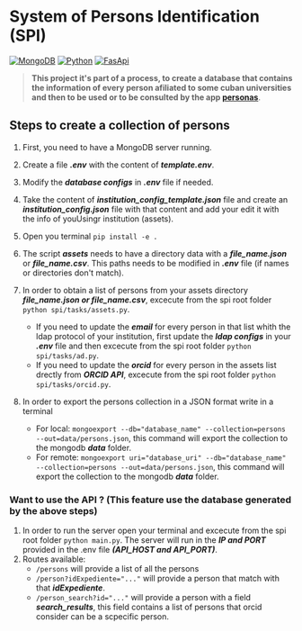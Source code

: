 # System of Persons Identification (SPI)

[![MongoDB](https://img.shields.io/badge/MongoDB-%2014-gren.svg?style=flat)](https://www.mongodb.com/)
[![Python](https://img.shields.io/badge/Python-%20>=%203.8-blue.svg?style=flat)](https://www.python.org/downloads/)
[![FasApi](https://img.shields.io/badge/FasApi-%20>=%200.79.1-teal.svg?style=flat)](https://fastapi.tiangolo.com/)

>**This project it's part of a process, to create a database that contains the information of every person afiliated to some cuban universities and then to be used or to be consulted by the app [personas](https://personas.sceiba.cu/)**.

## Steps to create a collection of persons

1. First, you need to have a MongoDB server running.
2. Create a file ***.env***  with the content of ***template.env***.
3. Modify the ***database configs*** in ***.env*** file if needed.
4. Take the content of ***institution_config_template.json*** file and create an ***institution_config.json*** file with that content and add your edit it with the info of youUsingr institution (assets).
5. Open you terminal ``pip install -e .``
6. The script ***assets*** needs to have a directory data with a ***file_name.json*** or ***file_name.csv***. This paths needs to be modified in ***.env*** file (if names or directories don't match).
7. In order to obtain a list of persons from your assets directory ***file_name.json or file_name.csv***, excecute from the spi root folder ``python spi/tasks/assets.py``.
   * If you need to update the ***email*** for every person in that list whith the ldap protocol of your institution, first update the ***ldap configs*** in your ***.env*** file and then excecute from the spi root folder ``python spi/tasks/ad.py``.
   * If you need to update the ***orcid*** for every person in the assets list drectly from ***ORCID API***, excecute from the spi root folder ``python spi/tasks/orcid.py``.
8. In order to export the persons collection in a JSON format write in a terminal 

   * For local: ``mongoexport --db="database_name" --collection=persons --out=data/persons.json``, this command will export the collection to the mongodb ***data*** folder.
   * For remote: ``mongoexport uri="database_uri" --db="database_name" --collection=persons --out=data/persons.json``, this command will export the collection to the mongodb ***data*** folder.

### Want to use the API ? (This feature use the database generated by the above steps)

1. In order to run the server open your terminal and excecute from the spi root folder ``python main.py``. The server will run in the ***IP and PORT*** provided in the .env file ***(API_HOST and API_PORT)***.
2. Routes available:
   * ``/persons`` will provide a list of all the persons
   * ``/person?idExpediente="..."`` will provide a person that match with that ***idExpediente***.
   * ``/person_search?id="..."`` will provide a person with a field ***search_results***, this field contains a list of persons that orcid consider can be a scpecific person.
